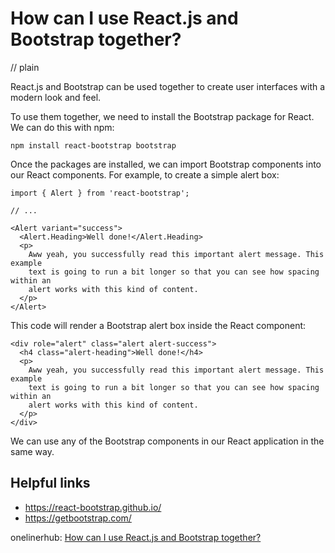 # How can I use React.js and Bootstrap together?
// plain

React.js and Bootstrap can be used together to create user interfaces with a modern look and feel.

To use them together, we need to install the Bootstrap package for React. We can do this with npm:

```
npm install react-bootstrap bootstrap
```

Once the packages are installed, we can import Bootstrap components into our React components. For example, to create a simple alert box:

```
import { Alert } from 'react-bootstrap';

// ...

<Alert variant="success">
  <Alert.Heading>Well done!</Alert.Heading>
  <p>
    Aww yeah, you successfully read this important alert message. This example
    text is going to run a bit longer so that you can see how spacing within an
    alert works with this kind of content.
  </p>
</Alert>
```

This code will render a Bootstrap alert box inside the React component:

```
<div role="alert" class="alert alert-success">
  <h4 class="alert-heading">Well done!</h4>
  <p>
    Aww yeah, you successfully read this important alert message. This example
    text is going to run a bit longer so that you can see how spacing within an
    alert works with this kind of content.
  </p>
</div>
```

We can use any of the Bootstrap components in our React application in the same way.

## Helpful links
- https://react-bootstrap.github.io/
- https://getbootstrap.com/

onelinerhub: [How can I use React.js and Bootstrap together?](https://onelinerhub.com/reactjs/how-can-i-use-react-js-and-bootstrap-together)